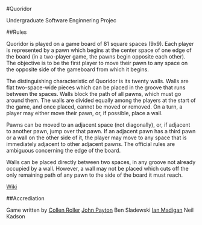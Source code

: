 #Quoridor

Undergraduate Software Enginnering Projec

##Rules

Quoridor is played on a game board of 81 square spaces (9x9). Each player is represented by a pawn which begins at the center space of one edge of the board (in a two-player game, the pawns begin opposite each other). The objective is to be the first player to move their pawn to any space on the opposite side of the gameboard from which it begins.

The distinguishing characteristic of Quoridor is its twenty walls. Walls are flat two-space-wide pieces which can be placed in the groove that runs between the spaces. Walls block the path of all pawns, which must go around them. The walls are divided equally among the players at the start of the game, and once placed, cannot be moved or removed. On a turn, a player may either move their pawn, or, if possible, place a wall.

Pawns can be moved to an adjacent space (not diagonally), or, if adjacent to another pawn, jump over that pawn. If an adjacent pawn has a third pawn or a wall on the other side of it, the player may move to any space that is immediately adjacent to other adjacent pawns. The official rules are ambiguous concerning the edge of the board.

Walls can be placed directly between two spaces, in any groove not already occupied by a wall. However, a wall may not be placed which cuts off the only remaining path of any pawn to the side of the board it must reach.

[Wiki][6]

##Accrediation

Game written by 
[Collen Roller][1]
[John Payton][2]
Ben Sladewski
[Ian Madigan][3]
Neil Kadson

[1]: https://github.com/collen-roller
[2]: https://github.com/paytonjp194
[3]: https://github.com/IJMadigan
[6]: https://en.wikipedia.org/wiki/Quoridor


